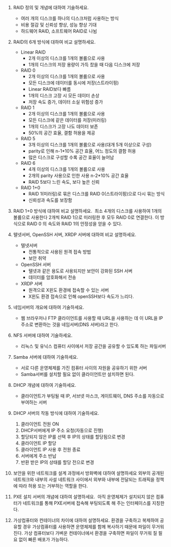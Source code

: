 1. RAID 정의 및 개념에 대하여 기술하세요. 
   - 여러 개의 디스크를 하나의 디스크처럼 사용하는 방식
   - 비용 절감 및 신뢰성 향상, 성능 향상 기대
   - 하드웨어 RAID, 소프트웨어 RAID로 나뉨

2. RAID의 6개 방식에 대하여 비교 설명하세요. 
   - Linear RAID
	   - 2개 이상의 디스크를 1개의 볼륨으로 사용
	   - 1개의 디스크의 저장 용량이 가득 찼을 때 다음 디스크에 저장
   - RAID 0
	   - 2개 이상의 디스크를 1개의 볼륨으로 사용
	   - 모든 디스크에 데이터를 동시에 저장(스트라이핑)
	   - Linear RAID보다 빠름
	   - 1개의 디스크 고장 시 모든 데이터 손상
	   - 저장 속도 증가, 데이터 소실 위험성 증가
   - RAID 1
	   - 2개 이상의 디스크를 1개의 볼륨으로 사용
	   - 모든 디스크에 같은 데이터를 저장(미러링)
	   - 1개의 디스크가 고장 나도 데이터 보존
	   - 50%의 공간 효율, 결함 허용을 제공
   - RAID 5
	   - 3개 이상의 디스크를 1개의 볼륨으로 사용(대개 5개 이상으로 구성)
	   - parity로 인해 n-1\*10% 공간 효율, 어느 정도의 결함 허용
	   - 많은 디스크로 구성할 수록 공간 효율이 늘어남
   - RAID 6
	   - 4개 이상의 디스크를 1개의 볼륨으로 사용
	   - 2개의 parity 사용으로 인한 사용 n-2\*10% 공간 효율
	   - RAID 5보다 느린 속도, 보다 높은 신뢰
   - RAID 1+0
	   - RAID 1(미러링)로 묶은 디스크를 RAID 0(스트라이핑)으로 다시 묶는 방식
	   - 신뢰성과 속도를 보장함

3. RAID 1+0 방식에 대하여 비교 설명하세요. 
   최소 4개의 디스크를 사용하여 1개의 볼륨으로 사용한다
   2개씩 RAID 1으로 미러링한 후 모두 RAID 0로 연결한다.
   이 방식으로 RAID 0 의 속도와 RAID 1의 안정성을 얻을 수 있다.

4. 텔넷서버, OpenSSH 서버, XRDP 서버에 대하여 비교 설명하세요. 
   - 텔넷서버
	   - 전통적으로 사용된 원격 접속 방법
	   - 보안 취약
   - OpenSSH 서버
	   - 텔넷과 같은 용도로 사용되지만 보안이 강화된 SSH 서버
	   - 데이터를 암호화해서 전송
   - XRDP 서버
	   - 원격으로 X윈도 환경에 접속할 수 있는 서버
	   - X윈도 환경 접속으로 인해 openSSH보다 속도가 느리다.

5. 네임서버의 개요에 대하여 기술하세요. 
   - 웹 브라우저나 FTP 클라이언트를 사용할 때 URL을 사용하는 데 이 URL을 IP 주소로 변환하는 것을 네임서버(DNS 서버)라고 한다.

6. NFS 서버에 대하여 기술하세요. 
   - 리눅스 및 유닉스 컴퓨터 사이에서 저장 공간을 공유할 수 있도록 하는 파일서버

7. Samba 서버에 대하여 기술하세요. 
   - 서로 다른 운영체제를 가진 컴퓨터 사이의 자원을 공유하기 위한 서버
   - Samba서버를 설치할 필요 없이 클라이언트만 설치하면 된다.

8. DHCP 개념에 대하여 기술하세요. 
   - 클라이언트가 부팅될 때 IP, 서브넷 마스크, 게이트웨이, DNS 주소를 자동으로 부여하는 서버

9. DHCP 서버의 작동 방식에 대하여 기술하세요. 
   1. 클라이언트 전원 ON
   2. DHCP서버에게 IP 주소 요청(자동으로 진행)
   3. 할당되지 않은 IP를 선택 후 IP의 상태를 할당됨으로 변경
   4. 클라이언트 IP 할당
   5. 클라이언트 IP 사용 후 전원 종료
   6. 서버에게 주소 반납
   7. 반환 받은 IP의 상태를 할당 전으로 변경

10. 보안을 위한 네트워크를 설계 과정에서 방화벽에 대하여 설명하세요
    외부의 공개된 네트워크와 내부의 사설 네트워크 사이에서 외부와 내부에 전달되는 트래픽을 정책에 따라 허용 또는 거부하는 역할을 한다.
      
11. PXE 설치 서버의 개념에 대하여 설명하세요. 
	아직 운영체제가 설치되지 않은 컴퓨터가 네트워크를 통해 PXE서버에 접속해 부팅되도록 해 주는 인터페이스를 지칭한다.

12. 가상컴퓨터와 컨테이너의 차이에 대하여 설명하세요.
    환경을 구축하고 복제하여 공유할 경우 가상컴퓨터를 사용하면 운영체제를 함께 복사하기 때문에 파일이 무거워 진다.
    가상 컴퓨터보다 가벼운 컨테이너에서 환경을 구축하면 파일이 무거워 질 필요 없이 빠른 배포가 가능하다.